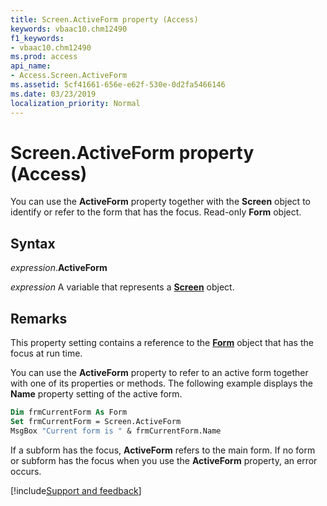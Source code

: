 ```yaml
---
title: Screen.ActiveForm property (Access)
keywords: vbaac10.chm12490
f1_keywords:
- vbaac10.chm12490
ms.prod: access
api_name:
- Access.Screen.ActiveForm
ms.assetid: 5cf41661-656e-e62f-530e-0d2fa5466146
ms.date: 03/23/2019
localization_priority: Normal
---
```



# Screen.ActiveForm property (Access)

You can use the **ActiveForm** property together with the **Screen** object to identify or refer to the form that has the focus. Read-only **Form** object.


## Syntax

_expression_.**ActiveForm**

_expression_ A variable that represents a **[Screen](Access.Screen.md)** object.


## Remarks

This property setting contains a reference to the **[Form](Access.Form.md)** object that has the focus at run time.

You can use the **ActiveForm** property to refer to an active form together with one of its properties or methods. The following example displays the **Name** property setting of the active form.

```vb
Dim frmCurrentForm As Form 
Set frmCurrentForm = Screen.ActiveForm 
MsgBox "Current form is " & frmCurrentForm.Name
```

If a subform has the focus, **ActiveForm** refers to the main form. If no form or subform has the focus when you use the **ActiveForm** property, an error occurs.



[!include[Support and feedback](~/includes/feedback-boilerplate.md)]
